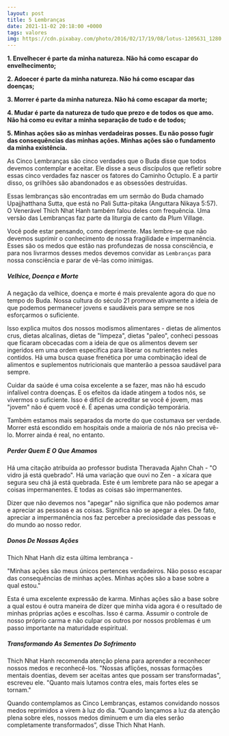 ```yaml
---
layout: post
title: 5 Lembranças
date: 2021-11-02 20:18:00 +0000
tags: valores
img: https://cdn.pixabay.com/photo/2016/02/17/19/08/lotus-1205631_1280.jpg
---
```


**1. Envelhecer é parte da minha natureza. Não há como escapar do envelhecimento;**

**2. Adoecer é parte da minha natureza. Não há como escapar das doenças;**

**3. Morrer é parte da minha natureza. Não há como escapar da morte;**

**4. Mudar é parte da natureza de tudo que prezo e de todos os que amo. Não há como eu evitar a minha separação de tudo e de todos;**

**5. Minhas ações são as minhas verdadeiras posses. Eu não posso fugir das consequências das minhas ações. Minhas ações são o fundamento da minha existência.**

As Cinco Lembranças são cinco verdades que o Buda disse que todos devemos contemplar e aceitar. Ele disse a seus discípulos que refletir sobre essas cinco verdades faz nascer os fatores do Caminho Óctuplo. E a partir disso, os grilhões são abandonados e as obsessões destruídas.

Essas lembranças são encontradas em um sermão do Buda chamado Upajjhatthana Sutta, que está no Pali Sutta-pitaka (Anguttara Nikaya 5:57). O Venerável Thich Nhat Hanh também falou deles com frequência. Uma versão das Lembranças faz parte da liturgia de canto da Plum Village.

Você pode estar pensando, como deprimente. Mas lembre-se que não devemos suprimir o conhecimento de nossa fragilidade e impermanência. Esses são os medos que estão nas profundezas de nossa consciência, e para nos livrarmos desses medos devemos convidar as `Lembranças` para nossa consciência e parar de vê-las como inimigas.



##### Velhice, Doença e Morte

A negação da velhice, doença e morte é mais prevalente agora do que no tempo do Buda. Nossa cultura do século 21 promove ativamente a ideia de que podemos permanecer jovens e saudáveis ​​para sempre se nos esforçarmos o suficiente.

Isso explica muitos dos nossos modismos alimentares - dietas de alimentos crus, dietas alcalinas, dietas de "limpeza", dietas "paleo", conheci pessoas que ficaram obcecadas com a ideia de que os alimentos devem ser ingeridos em uma ordem específica para liberar os nutrientes neles contidos. Há uma busca quase frenética por uma combinação ideal de alimentos e suplementos nutricionais que manterão a pessoa saudável para sempre.

Cuidar da saúde é uma coisa excelente a se fazer, mas não há escudo infalível contra doenças. E os efeitos da idade atingem a todos nós, se vivermos o suficiente. Isso é difícil de acreditar se você é jovem, mas "jovem" não é quem você é. É apenas uma condição temporária.

Também estamos mais separados da morte do que costumava ser verdade. Morrer está escondido em hospitais onde a maioria de nós não precisa vê-lo. Morrer ainda é real, no entanto.

##### Perder Quem E O Que Amamos

Há uma citação atribuída ao professor budista Theravada Ajahn Chah - "O vidro já está quebrado". Há uma variação que ouvi no Zen - a xícara que segura seu chá já está quebrada. Este é um lembrete para não se apegar a coisas impermanentes. E todas as coisas são impermanentes.

Dizer que não devemos nos "apegar" não significa que não podemos amar e apreciar as pessoas e as coisas. Significa não se apegar a eles. De fato, apreciar a impermanência nos faz perceber a preciosidade das pessoas e do mundo ao nosso redor.

##### Donos De Nossas Ações

Thich Nhat Hanh diz esta última lembrança -

"Minhas ações são meus únicos pertences verdadeiros. Não posso escapar das consequências de minhas ações. Minhas ações são a base sobre a qual estou."

Esta é uma excelente expressão de karma. Minhas ações são a base sobre a qual estou é outra maneira de dizer que minha vida agora é o resultado de minhas próprias ações e escolhas. Isso é carma. Assumir o controle de nosso próprio carma e não culpar os outros por nossos problemas é um passo importante na maturidade espiritual.

##### Transformando As Sementes Do Sofrimento

Thich Nhat Hanh recomenda atenção plena para aprender a reconhecer nossos medos e reconhecê-los. "Nossas aflições, nossas formações mentais doentias, devem ser aceitas antes que possam ser transformadas", escreveu ele. "Quanto mais lutamos contra eles, mais fortes eles se tornam."

Quando contemplamos as Cinco Lembranças, estamos convidando nossos medos reprimidos a virem à luz do dia. “Quando lançamos a luz da atenção plena sobre eles, nossos medos diminuem e um dia eles serão completamente transformados”, disse Thich Nhat Hanh.